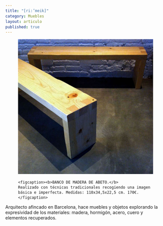 ```yaml
---
title: "[ri:’meik]"
category: Muebles
layout: articulo
published: true
---
```


<figure>
	<a href="/images/rimeik/IMG_5455.JPG"><img src="/images/rimeik/IMG_5455.JPG" alt="image"></a>

	<figcaption><b>BANCO DE MADERA DE ABETO.</b> 
	Realizado con técnicas tradicionales recogiendo una imagen básica e imperfecta. Medidas: 110x34,5x22,5 cm. 170€.</figcaption>
    
</figure>

Arquitecto afincado en Barcelona, hace muebles y objetos explorando la expresividad de los materiales: madera, hormigón, acero, cuero y elementos recuperados.

